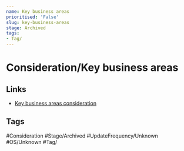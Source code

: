 ```yaml
---
name: Key business areas
prioritised: 'False'
slug: key-business-areas
stage: Archived
tags:
- Tag/
---
```


# Consideration/Key business areas



## Links

* [Key business areas consideration](https://design.planning.data.gov.uk/planning-consideration/key-business-areas)

## Tags

#Consideration #Stage/Archived #UpdateFrequency/Unknown #OS/Unknown #Tag/